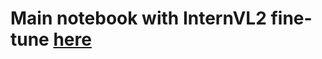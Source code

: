 # Main notebook with InternVL2 fine-tune [here](https://github.com/PavelShtykov/gen_ai_2024/blob/main/Shtykov_project%20copy.ipynb)
